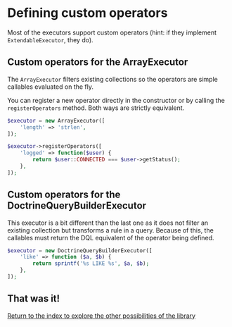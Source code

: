 Defining custom operators
=========================

Most of the executors support custom operators (hint: if they implement
`ExtendableExecutor`, they do).

## Custom operators for the ArrayExecutor

The `ArrayExecutor` filters existing collections so the operators are simple
callables evaluated on the fly.

You can register a new operator directly in the constructor or by calling the
`registerOperators` method. Both ways are strictly equivalent.

```php
$executor = new ArrayExecutor([
    'length' => 'strlen',
]);

$executor->registerOperators([
    'logged' => function($user) {
        return $user::CONNECTED === $user->getStatus();
    },
]);
```

## Custom operators for the DoctrineQueryBuilderExecutor

This executor is a bit different than the last one as it does not filter an
existing collection but transforms a rule in a query.
Because of this, the callables must return the DQL equivalent of the operator
being defined.

```php
$executor = new DoctrineQueryBuilderExecutor([
    'like' => function ($a, $b) {
        return sprintf('%s LIKE %s', $a, $b);
    },
]);
```

## That was it!

[Return to the index to explore the other possibilities of the library](index.md)
